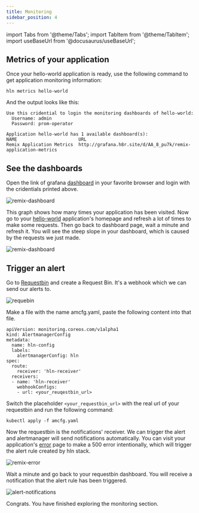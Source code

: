 ```yaml
---
title: Monitoring
sidebar_position: 4
---
```


import Tabs from '@theme/Tabs';
import TabItem from '@theme/TabItem';
import useBaseUrl from '@docusaurus/useBaseUrl';

## Metrics of your application

Once your hello-world application is ready, use the following command to get application monitoring information:

```
hln metrics hello-world
```

And the output looks like this:

```
Use this cridential to login the monitoring dashboards of hello-world:
  Username: admin
  Password: prom-operator

Application hello-world has 1 available dashboard(s):
NAME                       URL
Remix Application Metrics  http://grafana.h8r.site/d/AA_8_pu7k/remix-application-metrics
```

## See the dashboards

Open the link of grafana [dashboard](http://grafana.h8r.site/d/AA_8_pu7k/remix-application-metrics) in your favorite browser and login with the cridentials printed above.

![remix-dashboard](/img/docs/getting-started/remix-dashboard.png)

This graph shows how many times your application has been visited. Now go to your [hello-world](http://hello-world.h8r.site) application's homepage and refresh a lot of times to make some requests. Then go back to dashboard page, wait a minute and refresh it. You will see the steep slope in your dashboard, which is caused by the requests we just made.

![remix-dashboard](/img/docs/getting-started/remix-dashboard-bend.png)

## Trigger an alert

Go to [Requestbin](https://requestbin.com/) and create a Request Bin. It's a webhook which we can send our alerts to.

![requebin](/img/docs/getting-started/requestbin-url.png)

Make a file with the name amcfg.yaml, paste the following content into that file.

```
apiVersion: monitoring.coreos.com/v1alpha1
kind: AlertmanagerConfig
metadata:
  name: hln-config
  labels:
    alertmanagerConfig: hln
spec:
  route:
    receiver: 'hln-receiver'
  receivers:
  - name: 'hln-receiver'
    webhookConfigs:
    - url: <your_reuqestbin_url>
```

Switch the placeholder `<your_requestbin_url>` with the real url of your requestbin and run the following command:

```
kubectl apply -f amcfg.yaml
```

Now the requestbin is the notifications' receiver. We can trigger the alert and alertmanager will send notifications automatically. You can visit your application's [error](http://hello-world.h8r.site/error) page to make a 500 error intentionally, which will trigger the alert rule created by hln stack.

![remix-error](/img/docs/getting-started/remix-app-error.png)

Wait a minute and go back to your requestbin dashboard. You will receive a notification that the alert rule has been triggered.

![alert-notifications](/img/docs/getting-started/alert-notifications.png)

Congrats. You have finished exploring the monitoring section.
